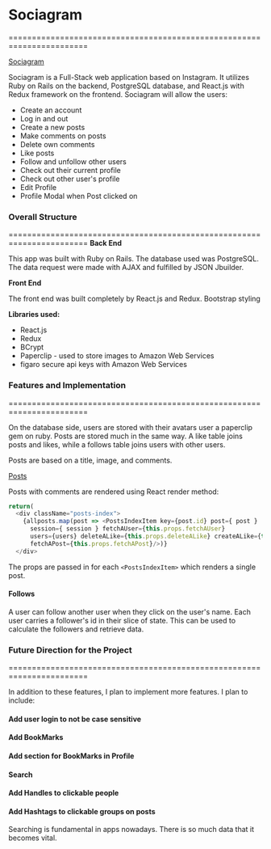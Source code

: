 # Sociagram
=======================================================================

[Sociagram](https://sociagram-app.herokuapp.com/)

Sociagram is a Full-Stack web application based on Instagram. It utilizes Ruby on Rails on the backend, PostgreSQL database, and React.js with Redux framework on the frontend.
Sociagram will allow the users:

* Create an account
* Log in and out
* Create a new posts
* Make comments on posts
* Delete own comments
* Like posts
* Follow and unfollow other users
* Check out their current profile
* Check out other user's profile
* Edit Profile
* Profile Modal when Post clicked on


### Overall Structure
=======================================================================
**Back End**

This app was built with Ruby on Rails. The database used was PostgreSQL.
The data request were made with AJAX and fulfilled by JSON Jbuilder.

**Front End**

The front end was built completely by React.js and Redux.
Bootstrap styling

**Libraries used:**
* React.js
* Redux
* BCrypt
* Paperclip - used to store images to Amazon Web Services
* figaro secure api keys with Amazon Web Services


### Features and Implementation
=======================================================================

On the database side, users are stored with their avatars user a paperclip gem on ruby. Posts are stored much in the same way. A like table joins posts and likes, while a follows table joins users with other users.

Posts are based on a title, image, and comments.

[Posts](/docs/production/Screenshot_of_posts.png)

Posts with comments are rendered using React render method:
``` javascript
return(
  <div className="posts-index">
    {allposts.map(post => <PostsIndexItem key={post.id} post={ post }
      session={ session } fetchAUser={this.props.fetchAUser}
      users={users} deleteALike={this.props.deleteALike} createALike={this.props.createALike}
      fetchAPost={this.props.fetchAPost}/>)}
  </div>
```
The props are passed in for each ```<PostsIndexItem>``` which renders a single post.

#### Follows
A user can follow another user when they click on the user's name. Each user carries a follower's id in their slice of state. This can be used to calculate the followers and retrieve data.



### Future Direction for the Project
=======================================================================

In addition to these features, I plan to implement more features. I plan to include:

#### Add user login to not be case sensitive
#### Add BookMarks
#### Add section for BookMarks in Profile
#### Search
#### Add Handles to clickable people
#### Add Hashtags to clickable groups on posts

Searching is fundamental in apps nowadays. There is so much data that it becomes vital.
